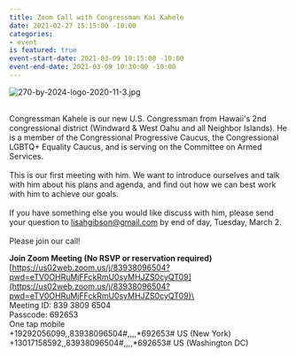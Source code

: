 ```yaml
---
title: Zoom Call with Congressman Kai Kahele
date: 2021-02-27 15:15:00 -10:00
categories:
- event
is featured: true
event-start-date: 2021-03-09 10:15:00 -10:00
event-end-date: 2021-03-09 10:30:00 -10:00
---
```


![270-by-2024-logo-2020-11-3.jpg](/uploads/270-by-2024-logo-2020-11-3.jpg)

\
Congressman Kahele is our new U.S. Congressman from Hawaii's 2nd congressional district (Windward & West Oahu and all Neighbor Islands). He is a member of the Congressional Progressive Caucus, the Congressional LGBTQ\+ Equality Caucus, and is serving on the Committee on Armed Services.\
\
This is our first meeting with him. We want to introduce ourselves and talk with him about his plans and agenda, and find out how we can best work with him to achieve our goals.\
\
If you have something else you would like discuss with him, please send your question to lisahgibson@gmail.com by end of day, Tuesday, March 2. \
\
Please join our call!

**Join Zoom Meeting (No RSVP or reservation required)**\
[https://us02web.zoom.us/j/83938096504?pwd=eTV0OHRuMjFFckRmU0syMHJZS0cyQT09](https://us02web.zoom.us/j/83938096504?pwd=eTV0OHRuMjFFckRmU0syMHJZS0cyQT09)\
\
Meeting ID: 839 3809 6504\
Passcode: 692653\
One tap mobile\
\+19292056099,,83938096504#,,,,\*692653# US (New York)\
\+13017158592,,83938096504#,,,,\*692653# US (Washington DC)